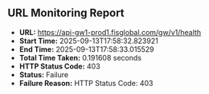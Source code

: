 ## URL Monitoring Report

- **URL:** https://api-gw1-prod1.fisglobal.com/gw/v1/health
- **Start Time:** 2025-09-13T17:58:32.823921
- **End Time:** 2025-09-13T17:58:33.015529
- **Total Time Taken:** 0.191608 seconds
- **HTTP Status Code:** 403
- **Status:** Failure
- **Failure Reason:** HTTP Status Code: 403
